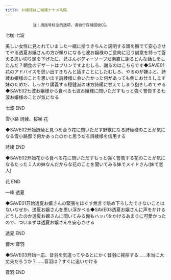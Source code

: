 ```yaml
---
title: お嬢様はご機嫌ナナメ攻略
---
```


                注：用括号标注的选项，请自行存储回收CG。

七枷 七波

美しい女性に見とれていました一緒に拾うきちんと説明する頭を撫でて安心させてやる透夏お嬢さんの方が頼りになる七波お嬢様のご意向に沿う誠意を持って答える思い切り頭を下げたに、兄さんボディーソープだ素直に謝るどんな話しをしたんだ？朝食のデザートはプリンですよむしろ、謝るのはこちらです◆SAVE01花のアドバイスを思い出すきちんと話すことにしたむしろ、やるのが嫌ふと、詩綾お嬢様のことを思い出す詩綾様に会いたかった何があっても側にお仕えします妹のためだ、しっかり講義する穏健派の味方詩綾に甘えてしまう抱きしめてやる◆SAVE02七波お嬢様から食べる七波お嬢様に問いただすもっと強く警告する七波お嬢様のことが気になる

七波 END

雪小路 詩綾、桜咲 花

◆SAVE02开始詩綾と見つめ合う花に問いただす野獣になる詩綾様のことが気になる雪小路邸で何かあったのかと思うだろ詩綾様を信用する

詩綾 END

◆SAVE02开始花から食べる花に問いただすもっと強く警告する花のことが気になるたった１人の妹なんだからな花のことを聞いてみる妹でメイドさん(妹で恋人)

花 END

一峰 透夏

◆SAVE01开始透夏お嬢さんの緊張をほぐす無言で眺め下ろしたできないことはないなぜか、透夏お嬢さんを思い浮かべる◆SAVE03透夏お嬢さんに声をかけるどうしたのか透夏お嬢さんに聞いてみる俺もハッパをかけるあまりに可愛かったので、ついまずは透夏お嬢さんを安心させる

透夏 END

響木 音羽

◆SAVE03开始一応、音羽を気遣ってやるとにかく音羽に挨拶する……本当に大丈夫だろうか？……音羽は？すぐに追いかける

音羽 END
              
